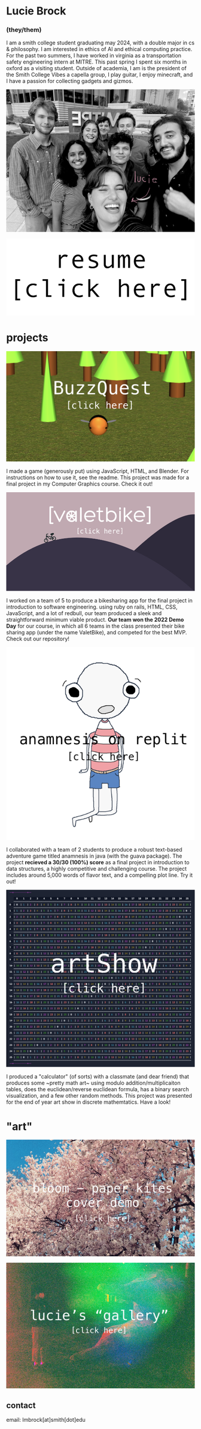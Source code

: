 # Lucie Brock
### (they/them)

I am a smith college student graduating may 2024, with a double major in cs & philosophy. I am interested in ethics of AI and ethical computing practice. For the past two summers, I have worked in virginia as a transportation safety engineering intern at MITRE. This past spring I spent six months in oxford as a visiting student. 
Outside of academia, I am is the president of the Smith College Vibes a capella group, I play guitar, I enjoy minecraft, and I have a passion for collecting  gadgets and gizmos.

![lucie brock, 2022](images/me.png)

[![clickable image](images/resume.png)](https://drive.google.com/file/d/1eRca5jBBJCkvFfz7zWRf6mL0tZGvKRDm/view?usp=sharing)


# projects
[![bee model](images/bee_game.png)](https://replit.com/@lmbrock/BuzzQuest)

I made a game (generously put) using JavaScript, HTML, and Blender. For instructions on how to use it, see the readme. This project was made for a final project in my Computer Graphics course. Check it out!

[![valetbike theme](images/bg.png)](https://github.com/epartakki/valetbike)

I worked on a team of 5 to produce a bikesharing app for the final project in introduction to software engineering. using ruby on rails, HTML, CSS, JavaScript, and a lot of redbull, our team produced a sleek and straightforward minimum viable product. **Our team won the 2022 Demo Day** for our course, in which all 6 teams in the class presented their bike sharing app (under the name ValetBike), and competed for the best MVP. Check out our repository!

[![the player character](images/little_ghost2.png)](https://replit.com/@alinemarrap/Anamnesis)

I collaborated with a team of 2 students to produce a robust text-based adventure game titled anamnesis in java (with the guava package). The project **recieved a 30/30 (100%) score** as a final project in introduction to data structures, a highly competitive and challenging course. The project includes around 5,000 words of flavor text, and a compelling plot line. Try it out!

[![mod26 table](images/mod25.png)](https://replit.com/@lmbrock/artShow)

I produced a "calculator" (of sorts) with a classmate (and dear friend) that produces some ~pretty math art~ using modulo addition/multiplicaiton tables, does the euclidean/reverse euclidean formula, has a binary search visualization, and a few other random methods. This project was presented for the end of year art show in discrete mathemtatics. Have a look!

# "art"
[![bloom - paper kites cover demo](images/flower.jpeg)](https://soundcloud.com/user-799120184/bloom_demo?utm_source=clipboard&utm_medium=text&utm_campaign=social_sharing)

[![lucie's "art" gallery](images/gallery.jpg)](https://luciebrock.pixieset.com/lucieart/)

## contact
email: lmbrock[at]smith[dot]edu
